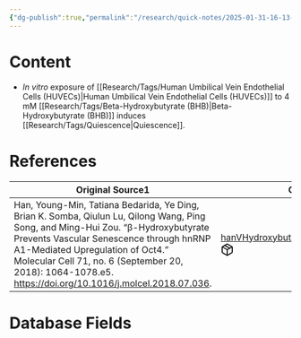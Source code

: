 ```yaml
---
{"dg-publish":true,"permalink":"/research/quick-notes/2025-01-31-16-13-08/","updated":"2025-01-31T16:13:52-05:00"}
---
```


# Content
- *In vitro* exposure of [[Research/Tags/Human Umbilical Vein Endothelial Cells (HUVECs)\|Human Umbilical Vein Endothelial Cells (HUVECs)]] to 4 mM [[Research/Tags/Beta-Hydroxybutyrate (BHB)\|Beta-Hydroxybutyrate (BHB)]] induces [[Research/Tags/Quiescence\|Quiescence]].
# References
<div><table class="dataview table-view-table"><thead class="table-view-thead"><tr class="table-view-tr-header"><th class="table-view-th"><span>Original Source</span><span class="dataview small-text">1</span></th><th class="table-view-th"><span>Citation Key</span></th></tr></thead><tbody class="table-view-tbody"><tr><td><span>Han, Young-Min, Tatiana Bedarida, Ye Ding, Brian K. Somba, Qiulun Lu, Qilong Wang, Ping Song, and Ming-Hui Zou. “β-Hydroxybutyrate Prevents Vascular Senescence through hnRNP A1-Mediated Upregulation of Oct4.” Molecular Cell 71, no. 6 (September 20, 2018): 1064-1078.e5. <a rel="noopener nofollow" class="external-link" href="https://doi.org/10.1016/j.molcel.2018.07.036" target="_blank">https://doi.org/10.1016/j.molcel.2018.07.036</a>.</span></td><td><span><a data-tooltip-position="top" aria-label="Research/Evidence Sources/hanVHydroxybutyratePreventsVascular2018.md" data-href="Research/Evidence Sources/hanVHydroxybutyratePreventsVascular2018.md" href="Research/Evidence Sources/hanVHydroxybutyratePreventsVascular2018.md" class="internal-link" target="_blank" rel="noopener nofollow" fileclass-name="Research Links">hanVHydroxybutyratePreventsVascular2018</a><a class="metadata-menu fileclass-icon"><svg xmlns="http://www.w3.org/2000/svg" width="24" height="24" viewBox="0 0 24 24" fill="none" stroke="currentColor" stroke-width="2" stroke-linecap="round" stroke-linejoin="round" class="svg-icon lucide-package"><path d="m7.5 4.27 9 5.15"></path><path d="M21 8a2 2 0 0 0-1-1.73l-7-4a2 2 0 0 0-2 0l-7 4A2 2 0 0 0 3 8v8a2 2 0 0 0 1 1.73l7 4a2 2 0 0 0 2 0l7-4A2 2 0 0 0 21 16Z"></path><path d="m3.3 7 8.7 5 8.7-5"></path><path d="M12 22V12"></path></svg></a></span></td></tr></tbody></table></div>

# Database Fields
